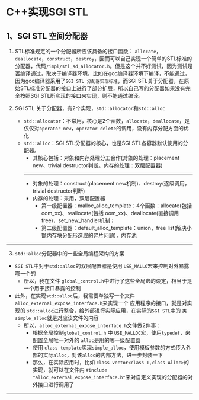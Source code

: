 # C++实现SGI STL
## 1、SGI STL 空间分配器
1. STL标准规定的一个分配器所应该具备的接口函数：
`allocate`，`deallocate`，`construct`，`destroy`，因而可以自己实现一个简单的STL标准的分配器，代码`/impl/stl_sd_allocator.h`。但是这个并不好测试，因为测试是否编译通过，取决于编译器环境，比如在gcc编译器环境下编译，不能通过，因为gcc编译器采用了`SGI STL 分配器实现标准`，而SGI STL关于分配器，在原始STL标准分配器的接口上进行了部分扩展，所以自己写的分配器如果没有完全按照SGI STL所实现的接口来实现，则不能通过编译。
2. SGI STL 关于分配器，有2个实现，`std::allocator`和`std::alloc`

    - `std::allocator`：不常用，核心是2个函数，`allocate`，`deallocate`，是仅仅对`operator new`，`operator delete`的调用，没有内存分配方面的优化
    - `std::alloc`：SGI STL分配器的核心，也是SGI STL各容器默认使用的分配器。
      - 其核心包括：对象和内存处理分工合作(对象的处理：placement new、trivial destructor判断。内存的处理：双层配置器)
      ---
      - 对象的处理：construct(placement new机制)、destroy(逐级调用，trivial destructor判断)
      - 内存的处理：采用，双层配置器
        - 第一级配置器：malloc_alloc_template：4个函数：allocate(包括 oom_xx)、reallocate(包括 oom_xx)、deallocate(直接调用free)，set_new_handler机制；
        - 第二级配置器：default_alloc_template：union，free list(解决小额内存块分配形造成的碎片问题)，内存池
---
3. `std::alloc`分配器中的一些全局编程架构的方案
- `SGI STL`中对于`std::alloc`的双层配置器是使用 `USE_MALLO`宏来控制对外暴露哪一个的
  - 所以，我在文件 `global_control.h`中进行了这些全局宏的设定，相当于是一个用于接口暴露的控制
- 此外，在实现`std::alloc`后，我需要单独写一个文件`alloc_external_expose_interface.h`来实现一个 应用程序的接口，就是对实现的 `std::alloc`进行整合，给外部进行实际应用，在实际的`SGI STL`中的 `类simple_alloc`就是对应该文件的内容
  - 所以，`alloc_external_expose_interface.h`文件做2件事：
    - 根据全局控制`global_control.h` 中 `USE_MALLOC`宏，使用`typedef`，来配置全局唯一对外的 `alloc`是用的哪一级配置器
    - 使用 `class template`实现`simple_alloc`，使用模板参数的方式传入外部的实际`alloc`，对该`alloc`的内部方法，进一步封装一下
    - 那么，在实际应用时，比如 `class vector<class T,class Alloc>`的实现，就可以在文件内 `#include "alloc_external_expose_interface.h"`来对自定义实现的分配器的对外接口进行调用了
---